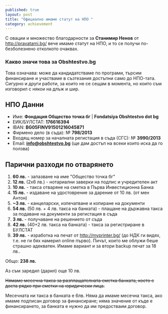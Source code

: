 ```yaml
---
published: true
layout: post
title: "Официално имаме статут на НПО "
category: achievement
---
```


С овации и множество благодарности за **Станимир Ненов** от http://pravatami.bg/ вече имаме статут на НПО, и то се получи по-безболезнено отколкото очаквах.

### Какво значи това за Obshtestvo.bg

Това означава: може да кандидатстваме по програми, търсим финансиране и участваме в съзтезания достъпни само до НПО-тата. Сигурно и други работи, за които не се сещам в момента, но които съм изговорил с някои на длъж и шир.

## НПО Данни

- Име: **Фондация Общество точка бг** | **Fondatsiya Obshtestvo dot bg**
- ЕИК/БУЛСТАТ: **176616394**
- IBAN: **BG05FINV91501216045871**
- Фирмено дело (в съда): № **798/2013**
- Входящ номер за началната регистация в съда (СГС): № **3990/2013**
- Email: **info@obshtestvo.bg** (ще дам достъп на всеки които иска да го ползва)

## Парични разходи по отварянето

1. **60 лв.** - запазване на име "Общество точка бг"
1. **12 лв.** (2x6 лв.) - нотариални заверки на подпис и учредителен акт
1. **10 лв.** - такса отваряне на сметка в Първа Инвестиционна Банка
1. **15 лв.** - издаване на удостоврение за дарение от 10 лв. (от мен Антон)
1. **~3 лв.** - канцеларски, изпечатване и копиране на документи
1.  **54 лв.** (50 лв. + 4 лв. такса на банката) - плащане на държавна такса за подаване на документи за регистация в съда
1. **3 лв.** - получаване на решението от съда
1. **42 лв.** (40+2 лв. такса на банката) - такса за регистриране в БУЛСТАТ
1. **39 лв.** - изработка на печат от http://myprinter.bg/ (до НДК ги видях, т.е. не ги бях намерил online първо). Пичът, които ме облужи беше страшно адекватен. Имаме вариант и за втори backup печат за 18 лв..

Общо: **238 лв.**

Аз съм заредил (дарил) още 10 лв.

~~Нямаме месечна такса за разплащателната сметка банката, което е доста рядко при сметки на юридически лица.~~

Месечната ни такса в банката е 6лв. Няма да имаме месечна такса, ако имаме подписан договор за финансиране; няма значение от къде е финансирането, за банката е нужно да им предостваим договор.